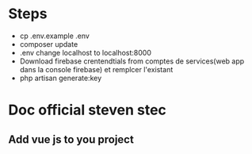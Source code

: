 # Steps 
- cp .env.example .env
- composer update
- .env change localhost to localhost:8000
- Download firebase crentendtials from comptes de services(web app dans la console firebase)
 et remplcer l'existant
 - php artisan generate:key

# Doc official steven stec

## Add vue js to you project
